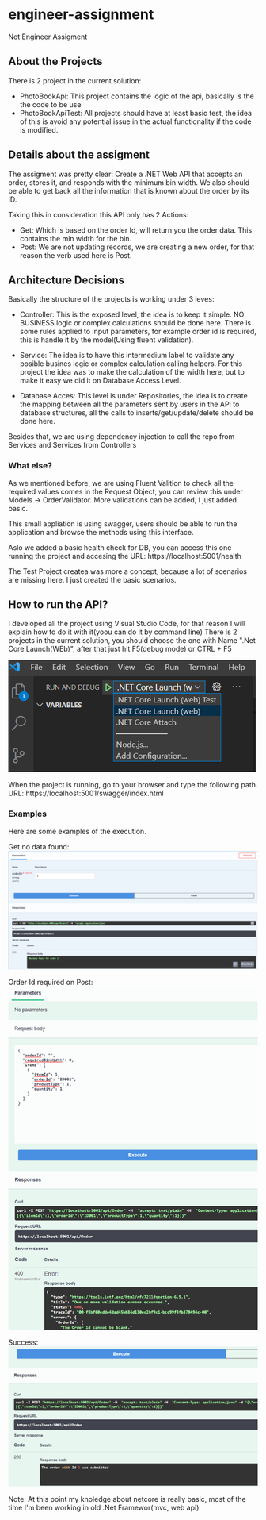 # engineer-assignment
Net Engineer Assigment 


## About the Projects
There is 2 project in the current solution:
- PhotoBookApi: This project contains the logic of the api, basically is the the code to be use
- PhotoBookApiTest: All projects should have at least basic test, the idea of this is avoid any potential issue in the actual functionality if the code is modified.

## Details about the assigment

The assigment was pretty clear: Create a .NET Web API that accepts an order, stores it, and responds with the minimum bin width. We also should be able to get back all the information that is known about the order by its ID.

Taking this in consideration this API only has 2 Actions:
- Get: Which is based on the order Id, will return you the order data. This contains the min width for the bin.
- Post: We are not updating records, we are creating a new order, for that reason the verb used here is Post.

## Architecture Decisions
Basically the structure of the projects is working under 3 leves:
- Controller: This is the exposed level, the idea is to keep it simple. NO BUSINESS logic or complex calculations should be done here. There is some rules applied to input parameters, for example order id is required, this is handle it by the model(Using fluent validation).

- Service: The idea is to have this intermedium label to validate any posible busines logic or complex calculation calling helpers. For this project the idea was to make the calculation of the width here, but to make it easy we did it on Database Access Level.

- Database Acces: This level is under Repositories, the idea is to create the mapping between all the parameters sent by users in the API to database structures, all the calls to inserts/get/update/delete should be done here.


Besides that, we are using dependency injection to call the repo from Services and Services from Controllers

### What else?
As we mentioned before, we are using Fluent Valition to check all the required values comes in the Request Object, you can review this under Models -> OrderValidator. More validations can be added, I just added basic.

This small appliation is using swagger, users should be able to run the application and browse the methods using this interface.

Aslo we added a basic health check for DB, you can access this one running the project and accesing the URL:
https://localhost:5001/health

The Test Project createa was more a concept, because a lot of scenarios are missing here. I just created the basic scenarios.

## How to run the API?
I developed all the project using Visual Studio Code, for that reason I will explain how to do it with it(yoou can do it by command line)
There is 2 projects in the current solution, you should choose the one with Name ".Net Core Launch(WEb)", after that just hit F5(debug mode) or CTRL + F5

![Select Project](/Images/Launch.png)

When the project is running, go to your browser and type the following path.
URL:
https://localhost:5001/swagger/index.html

### Examples

Here are some examples of the execution.

Get no data found:
![No Data Found](/Images/NotFound.png)

Order Id required on Post:
![Order Id Required](Images/ErrorMessageIdRequired.png)

Success:
![Success](Images/Success.png)

Note: At this point my knoledge about netcore is really basic, most of the time I'm been working in old .Net Framewor(mvc, web api). 
